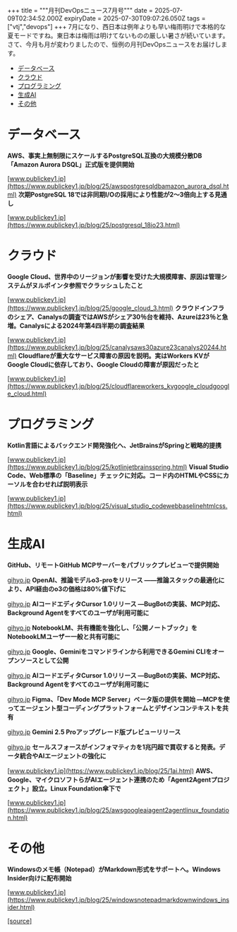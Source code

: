 +++
title = """月刊DevOpsニュース7月号"""
date = 2025-07-09T02:34:52.000Z
expiryDate = 2025-07-30T09:07:26.050Z
tags = ["vtj","devops"]
+++
7月になり、西日本は例年よりも早い梅雨明けで本格的な夏モードですね。東日本は梅雨は明けてないものの厳しい暑さが続いています。 さて、今月も月が変わりましたので、恒例の月刊DevOpsニュースをお届けします。

*   [データベース](#データベース)
*   [クラウド](#クラウド)
*   [プログラミング](#プログラミング)
*   [生成AI](#生成AI)
*   [その他](#その他)

データベース
======

**AWS、事実上無制限にスケールするPostgreSQL互換の大規模分散DB「Amazon Aurora DSQL」正式版を提供開始**

[www.publickey1.jp](https://www.publickey1.jp/blog/25/awspostgresqldbamazon_aurora_dsql.html) **次期PostgreSQL 18では非同期I/Oの採用により性能が2～3倍向上する見通し**

[www.publickey1.jp](https://www.publickey1.jp/blog/25/postgresql_18io23.html)

クラウド
====

**Google Cloud、世界中のリージョンが影響を受けた大規模障害、原因は管理システムがヌルポインタ参照でクラッシュしたこと**

[www.publickey1.jp](https://www.publickey1.jp/blog/25/google_cloud_3.html) **クラウドインフラのシェア、Canalysの調査ではAWSがシェア30％台を維持、Azureは23％と急増。Canalysによる2024年第4四半期の調査結果**

[www.publickey1.jp](https://www.publickey1.jp/blog/25/canalysaws30azure23canalys20244.html) **Cloudflareが重大なサービス障害の原因を説明。実はWorkers KVがGoogle Cloudに依存しており、Google Cloudの障害が原因だったと**

[www.publickey1.jp](https://www.publickey1.jp/blog/25/cloudflareworkers_kvgoogle_cloudgoogle_cloud.html)

プログラミング
=======

**Kotlin言語によるバックエンド開発強化へ、JetBrainsがSpringと戦略的提携**

[www.publickey1.jp](https://www.publickey1.jp/blog/25/kotlinjetbrainsspring.html) **Visual Studio Code、Web標準の「Baseline」チェックに対応。コード内のHTMLやCSSにカーソルを合わせれば説明表示**

[www.publickey1.jp](https://www.publickey1.jp/blog/25/visual_studio_codewebbaselinehtmlcss.html)

生成AI
====

**GitHub、リモートGitHub MCPサーバーをパブリックプレビューで提供開始**

[gihyo.jp](https://gihyo.jp/article/2025/06/remote-github-mcp-server?utm_source=feed) **OpenAI、推論モデルo3-proをリリース ——推論スタックの最適化により、API経由のo3の価格は80%値下げに**

[gihyo.jp](https://gihyo.jp/article/2025/06/openai-o3-pro?utm_source=feed) **AIコードエディタCursor 1.0リリース ―BugBotの実装、MCP対応、Background Agentをすべてのユーザが利用可能に**

[gihyo.jp](https://gihyo.jp/article/2025/06/cursor-1-0?utm_source=feed) **NotebookLM、共有機能を強化し、「公開ノートブック」をNotebookLMユーザー一般と共有可能に**

[gihyo.jp](https://gihyo.jp/article/2025/06/notebooklm-notebook-publicly?utm_source=feed) **Google、Geminiをコマンドラインから利用できるGemini CLIをオープンソースとして公開**

[gihyo.jp](https://gihyo.jp/article/2025/06/gemini-cli?utm_source=feed) **AIコードエディタCursor 1.0リリース ―BugBotの実装、MCP対応、Background Agentをすべてのユーザが利用可能に**

[gihyo.jp](https://gihyo.jp/article/2025/06/cursor-1-0?utm_source=feed) **Figma、「Dev Mode MCP Server」ベータ版の提供を開始 ―MCPを使ってエージェント型コーディングプラットフォームとデザインコンテキストを共有**

[gihyo.jp](https://gihyo.jp/article/2025/06/figma-dev-mode-mcp-server?utm_source=feed) **Gemini 2.5 Proアップグレード版プレビューリリース**

[gihyo.jp](https://gihyo.jp/article/2025/06/gemini-2-5-pro?utm_source=feed) **セールスフォースがインフォマティカを1兆円超で買収すると発表。データ統合やAIエージェントの強化に**

[www.publickey1.jp](https://www.publickey1.jp/blog/25/1ai.html) **AWS、Google、マイクロソフトらがAIエージェント連携のため「Agent2Agentプロジェクト」設立。Linux Foundation傘下で**

[www.publickey1.jp](https://www.publickey1.jp/blog/25/awsgoogleaiagent2agentlinux_foundation.html)

その他
===

**Windowsのメモ帳（Notepad）がMarkdown形式をサポートへ。Windows Insider向けに配布開始**

[www.publickey1.jp](https://www.publickey1.jp/blog/25/windowsnotepadmarkdownwindows_insider.html)

[[source]](https://devops-blog.virtualtech.jp/entry/20250709/1752028492)
